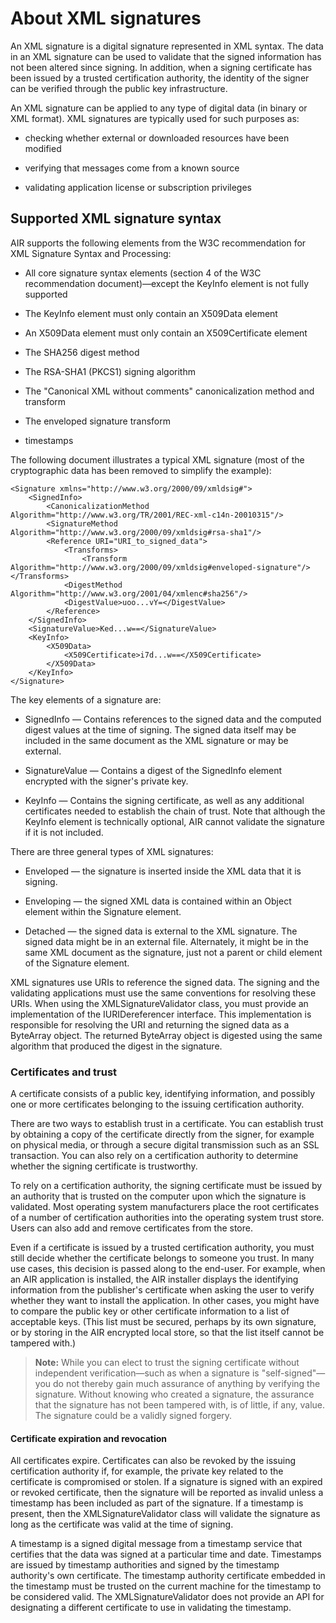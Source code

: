 # About XML signatures

An XML signature is a digital signature represented in XML syntax. The data in
an XML signature can be used to validate that the signed information has not
been altered since signing. In addition, when a signing certificate has been
issued by a trusted certification authority, the identity of the signer can be
verified through the public key infrastructure.

An XML signature can be applied to any type of digital data (in binary or XML
format). XML signatures are typically used for such purposes as:

- checking whether external or downloaded resources have been modified

- verifying that messages come from a known source

- validating application license or subscription privileges

## Supported XML signature syntax

AIR supports the following elements from the W3C recommendation for XML
Signature Syntax and Processing:

- All core signature syntax elements (section 4 of the W3C recommendation
  document)—except the KeyInfo element is not fully supported

- The KeyInfo element must only contain an X509Data element

- An X509Data element must only contain an X509Certificate element

- The SHA256 digest method

- The RSA-SHA1 (PKCS1) signing algorithm

- The "Canonical XML without comments" canonicalization method and transform

- The enveloped signature transform

- timestamps

The following document illustrates a typical XML signature (most of the
cryptographic data has been removed to simplify the example):

    <Signature xmlns="http://www.w3.org/2000/09/xmldsig#">
    	<SignedInfo>
    		<CanonicalizationMethod Algorithm="http://www.w3.org/TR/2001/REC-xml-c14n-20010315"/>
    		<SignatureMethod Algorithm="http://www.w3.org/2000/09/xmldsig#rsa-sha1"/>
    		<Reference URI="URI_to_signed_data">
    			<Transforms>
    				<Transform Algorithm="http://www.w3.org/2000/09/xmldsig#enveloped-signature"/>            </Transforms>
    			<DigestMethod Algorithm="http://www.w3.org/2001/04/xmlenc#sha256"/>
    			<DigestValue>uoo...vY=</DigestValue>
    		</Reference>
    	</SignedInfo>
    	<SignatureValue>Ked...w==</SignatureValue>
    	<KeyInfo>
    		<X509Data>
    			<X509Certificate>i7d...w==</X509Certificate>
    		</X509Data>
    	</KeyInfo>
    </Signature>

The key elements of a signature are:

- SignedInfo — Contains references to the signed data and the computed digest
  values at the time of signing. The signed data itself may be included in the
  same document as the XML signature or may be external.

- SignatureValue — Contains a digest of the SignedInfo element encrypted with
  the signer's private key.

- KeyInfo — Contains the signing certificate, as well as any additional
  certificates needed to establish the chain of trust. Note that although the
  KeyInfo element is technically optional, AIR cannot validate the signature if
  it is not included.

There are three general types of XML signatures:

- Enveloped — the signature is inserted inside the XML data that it is signing.

- Enveloping — the signed XML data is contained within an Object element within
  the Signature element.

- Detached — the signed data is external to the XML signature. The signed data
  might be in an external file. Alternately, it might be in the same XML
  document as the signature, just not a parent or child element of the Signature
  element.

XML signatures use URIs to reference the signed data. The signing and the
validating applications must use the same conventions for resolving these URIs.
When using the XMLSignatureValidator class, you must provide an implementation
of the IURIDereferencer interface. This implementation is responsible for
resolving the URI and returning the signed data as a ByteArray object. The
returned ByteArray object is digested using the same algorithm that produced the
digest in the signature.

### Certificates and trust

A certificate consists of a public key, identifying information, and possibly
one or more certificates belonging to the issuing certification authority.

There are two ways to establish trust in a certificate. You can establish trust
by obtaining a copy of the certificate directly from the signer, for example on
physical media, or through a secure digital transmission such as an SSL
transaction. You can also rely on a certification authority to determine whether
the signing certificate is trustworthy.

To rely on a certification authority, the signing certificate must be issued by
an authority that is trusted on the computer upon which the signature is
validated. Most operating system manufacturers place the root certificates of a
number of certification authorities into the operating system trust store. Users
can also add and remove certificates from the store.

Even if a certificate is issued by a trusted certification authority, you must
still decide whether the certificate belongs to someone you trust. In many use
cases, this decision is passed along to the end-user. For example, when an AIR
application is installed, the AIR installer displays the identifying information
from the publisher's certificate when asking the user to verify whether they
want to install the application. In other cases, you might have to compare the
public key or other certificate information to a list of acceptable keys. (This
list must be secured, perhaps by its own signature, or by storing in the AIR
encrypted local store, so that the list itself cannot be tampered with.)

> **Note:** While you can elect to trust the signing certificate without
> independent verification—such as when a signature is "self-signed"—you do not
> thereby gain much assurance of anything by verifying the signature. Without
> knowing who created a signature, the assurance that the signature has not been
> tampered with, is of little, if any, value. The signature could be a validly
> signed forgery.

#### Certificate expiration and revocation

All certificates expire. Certificates can also be revoked by the issuing
certification authority if, for example, the private key related to the
certificate is compromised or stolen. If a signature is signed with an expired
or revoked certificate, then the signature will be reported as invalid unless a
timestamp has been included as part of the signature. If a timestamp is present,
then the XMLSignatureValidator class will validate the signature as long as the
certificate was valid at the time of signing.

A timestamp is a signed digital message from a timestamp service that certifies
that the data was signed at a particular time and date. Timestamps are issued by
timestamp authorities and signed by the timestamp authority's own certificate.
The timestamp authority certificate embedded in the timestamp must be trusted on
the current machine for the timestamp to be considered valid. The
XMLSignatureValidator does not provide an API for designating a different
certificate to use in validating the timestamp.
